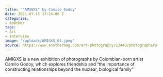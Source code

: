 ```yaml
---
title: '"AMIGXS" by Camilo Godoy'
date: 2021-07-15 13:24:00 Z
categories:
- AnOther
tags:
- Art
- Interview
image: "/uploads/AMIGXS_04.jpeg"
source: https://www.anothermag.com/art-photography/13446/photographers-friends-lovers-bare-it-all-erotic-series-camilo-godoy-amigxs
---
```


AMIGXS is a new exhibition of photographs by Colombian-born artist Camilo Godoy, which explores friendship and “the importance of constructing relationships beyond the nuclear, biological family”